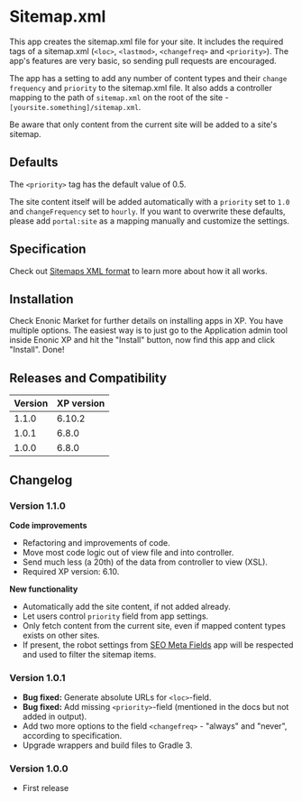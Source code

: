# Sitemap.xml

This app creates the sitemap.xml file for your site. It includes the required tags of a sitemap.xml (`<loc>`, `<lastmod>`, `<changefreq>` and `<priority>`). The app's features are very basic, so sending pull requests are encouraged.

The app has a setting to add any number of content types and their `change frequency` and `priority` to the sitemap.xml file. It also adds a controller mapping to the path of `sitemap.xml` on the root of the site - `[yoursite.something]/sitemap.xml`.

Be aware that only content from the current site will be added to a site's sitemap.

## Defaults

The `<priority>` tag has the default value of 0.5.

The site content itself will be added automatically with a `priority` set to `1.0` and `changeFrequency` set to `hourly`. If you want to overwrite these defaults, please add `portal:site` as a mapping manually and customize the settings.

## Specification

Check out [Sitemaps XML format](https://www.sitemaps.org/protocol.html) to learn more about how it all works.

## Installation

Check Enonic Market for further details on installing apps in XP. You have multiple options. The easiest way is to just go to the Application admin tool inside Enonic XP and hit the "Install" button, now find this app and click "Install". Done!

## Releases and Compatibility
| Version | XP version |
| ------------- | ------------- |
| 1.1.0 | 6.10.2 |
| 1.0.1 | 6.8.0 |
| 1.0.0 | 6.8.0 |

## Changelog

### Version 1.1.0

**Code improvements**
* Refactoring and improvements of code.
* Move most code logic out of view file and into controller.
* Send much less (a 20th) of the data from controller to view (XSL).
* Required XP version: 6.10.

**New functionality**
* Automatically add the site content, if not added already.
* Let users control `priority` field from app settings.
* Only fetch content from the current site, even if mapped content types exists on other sites.
* If present, the robot settings from [SEO Meta Fields](https://market.enonic.com/vendors/enonic/com.enonic.app.metafields) app will be respected and used to filter the sitemap items.

### Version 1.0.1

* **Bug fixed:** Generate absolute URLs for `<loc>`-field.  
* **Bug fixed:** Add missing `<priority>`-field (mentioned in the docs but not added in output).
* Add two more options to the field `<changefreq>` - "always" and "never", according to specification.  
* Upgrade wrappers and build files to Gradle 3.

### Version 1.0.0

* First release

